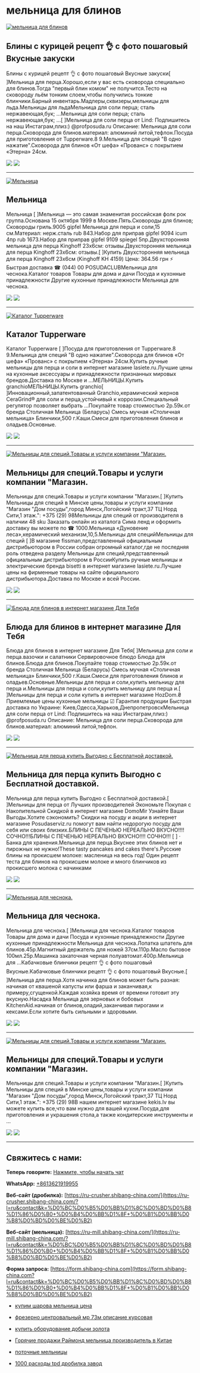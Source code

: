 # мельница для блинов

<a href="https://swt.shibang-china.com/?l=ru&img&k=%D0%BC%D0%B5%D0%BB%D1%8C%D0%BD%D0%B8%D1%86%D0%B0+%D0%B4%D0%BB%D1%8F+%D0%B1%D0%BB%D0%B8%D0%BD%D0%BE%D0%B2" target="_blank">![мельница для блинов](http://static.shibang-china.com/all-800x300/339.jpg)</a>

## Блины с курицей рецепт 👌 с фото пошаговый Вкусные закуски
Блины с курицей рецепт 👌 с фото пошаговый Вкусные закуски[ ]Мельница для перца.Хорошо,если у вас есть сковорода специально для блинов.Тогда &quot;первый блин комом&quot; не получится.Тесто на сковороду льём тонким слоем,чтобы получились тонкие блинчики.Барный инвентарь.Мадлеры,сквизеры,мельницы для льда.Мельницы для льдаМельница для соли перца; сталь нержавеющая,бук; …Мельница для соли перца; сталь нержавеющая,бук; …[ ]Мельница для соли перца от Lind: Подпишитесь на наш Инстаграм,плиз:) @profposuda.ru Описание: Мельница для соли перца.Сковорода для блинов.материал: алюминий литой,тефлон.Посуда для приготовления от Tupperware.8 9.Мельница для специй &quot;В одно нажатие&quot;.Сковорода для блинов &#171;От шефа&#187; &#171;Прованс&#187; с покрытием &#171;Этерна&#187; 24см.


<a href="https://whatsapp.shibangsoft.com/WhatsApp.php" target="_blank" title="WhatsApp">![](http://static.shibang-china.com/icon/whatsapp.png)</a> <a href="https://swt.shibang-china.com/?l=ru&icon&k=%D0%BC%D0%B5%D0%BB%D1%8C%D0%BD%D0%B8%D1%86%D0%B0+%D0%B4%D0%BB%D1%8F+%D0%B1%D0%BB%D0%B8%D0%BD%D0%BE%D0%B2" target="_blank">![](http://static.shibang-china.com/icon/chat-ru.png)</a>

---

<a href="https://swt.shibang-china.com/?l=ru&img&k=%D0%BC%D0%B5%D0%BB%D1%8C%D0%BD%D0%B8%D1%86%D0%B0+%D0%B4%D0%BB%D1%8F+%D0%B1%D0%BB%D0%B8%D0%BD%D0%BE%D0%B2" target="_blank">![Мельница](http://static.shibang-china.com/all-800x300/1444.jpg)</a>

## Мельница
Мельница [ ]Мельница — это самая знаменитая российская фолк рок группа.Основана 15 октября 1999 в Москве.Пять.Сковороды для блинов; Сковороды гриль.9005 gipfel Мельница для перца и соли,15 см.Материал: нерж.сталь rub 843.Набор для приправ gipfel 9094 icum 4пр rub 1673.Набор для приправ gipfel 9109 spiegel 5пр.Двухсторонняя мельница для перца Kinghoff 23х6см: отзывы.Двухсторонняя мельница для перца Kinghoff 23х6см: отзывы.[ ]Купить Двухсторонняя мельница для перца Kinghoff 23х6см (Kinghoff KH 4159) Цена: 364.56 грн ⚡ Быстрая доставка ☎ (044) 00 POSUDACLUBМельница для чеснока.Каталог товаров Товары для дома и дачи Посуда и кухонные принадлежности Другие кухонные принадлежности Мельница для чеснока.


<a href="https://whatsapp.shibangsoft.com/WhatsApp.php" target="_blank" title="WhatsApp">![](http://static.shibang-china.com/icon/whatsapp.png)</a> <a href="https://swt.shibang-china.com/?l=ru&icon&k=%D0%BC%D0%B5%D0%BB%D1%8C%D0%BD%D0%B8%D1%86%D0%B0+%D0%B4%D0%BB%D1%8F+%D0%B1%D0%BB%D0%B8%D0%BD%D0%BE%D0%B2" target="_blank">![](http://static.shibang-china.com/icon/chat-ru.png)</a>

---

<a href="https://swt.shibang-china.com/?l=ru&img&k=%D0%BC%D0%B5%D0%BB%D1%8C%D0%BD%D0%B8%D1%86%D0%B0+%D0%B4%D0%BB%D1%8F+%D0%B1%D0%BB%D0%B8%D0%BD%D0%BE%D0%B2" target="_blank">![Каталог Tupperware](http://static.shibang-china.com/all-800x300/183.jpg)</a>

## Каталог Tupperware
Каталог Tupperware [ ]Посуда для приготовления от Tupperware.8 9.Мельница для специй &quot;В одно нажатие&quot;.Сковорода для блинов &#171;От шефа&#187; &#171;Прованс&#187; с покрытием &#171;Этерна&#187; 24см.Купить ручные мельницы для перца и соли в интернет магазине lasiete.ru.Лучшие цены на кухонные аксессуары и принадлежности признанных мировых брендов.Доставка по Москве и …МЕЛЬНИЦЫ.Купить granchioМЕЛЬНИЦЫ.Купить granchio[ ]Инновационный,запатентованный Granchio,керамический жернов CeraGrind&#174; для соли и перца,устойчивый к коррозии.Специальный регулятор позволяет выбрать …Покупайте товар стоимостью 2р.59к.от бренда Столичная Мельница (Беларусь) Смесь мучная &#171;Столичная мельница&#187; Блинчики,500 г.Каши.Смеси для приготовления блинов и оладьев.Основные.


<a href="https://whatsapp.shibangsoft.com/WhatsApp.php" target="_blank" title="WhatsApp">![](http://static.shibang-china.com/icon/whatsapp.png)</a> <a href="https://swt.shibang-china.com/?l=ru&icon&k=%D0%BC%D0%B5%D0%BB%D1%8C%D0%BD%D0%B8%D1%86%D0%B0+%D0%B4%D0%BB%D1%8F+%D0%B1%D0%BB%D0%B8%D0%BD%D0%BE%D0%B2" target="_blank">![](http://static.shibang-china.com/icon/chat-ru.png)</a>

---

<a href="https://swt.shibang-china.com/?l=ru&img&k=%D0%BC%D0%B5%D0%BB%D1%8C%D0%BD%D0%B8%D1%86%D0%B0+%D0%B4%D0%BB%D1%8F+%D0%B1%D0%BB%D0%B8%D0%BD%D0%BE%D0%B2" target="_blank">![Мельницы для специй.Товары и услуги компании &quot;Магазин.](http://static.shibang-china.com/all-800x300/635.jpg)</a>

## Мельницы для специй.Товары и услуги компании &quot;Магазин.
Мельницы для специй.Товары и услуги компании &quot;Магазин.[ ]Купить Мельницы для специй в Минске цены,товары и услуги компании &quot;Магазин &quot;Дом посуды&quot;,город Минск,Логойский тракт,37 ТЦ Норд Сити,1 этаж.&quot;: +375 (29) 98Мельницы для специй от производителя в наличии 48 sku Заказать онлайн из каталога Сима ленд и оформить доставку вы можете по ☎ 1000.Мельница &#171;Дуновение леса&#187;,керамический механизм,10,5.Мельницы для специйМельницы для специй [ ]В магазине fissman,представленный официальным дистрибьютором в России собран огромный каталог,где не последняя роль отведена разделу Мельницы для специй,представленный официальным дистрибьютором в РоссииКупить ручные мельницы и электрические бренда bisetti в интернет магазине lasiete.ru.Лучшие цены на фирменные товары на сайте официального дистрибьютора.Доставка по Москве и всей России.


<a href="https://whatsapp.shibangsoft.com/WhatsApp.php" target="_blank" title="WhatsApp">![](http://static.shibang-china.com/icon/whatsapp.png)</a> <a href="https://swt.shibang-china.com/?l=ru&icon&k=%D0%BC%D0%B5%D0%BB%D1%8C%D0%BD%D0%B8%D1%86%D0%B0+%D0%B4%D0%BB%D1%8F+%D0%B1%D0%BB%D0%B8%D0%BD%D0%BE%D0%B2" target="_blank">![](http://static.shibang-china.com/icon/chat-ru.png)</a>

---

<a href="https://swt.shibang-china.com/?l=ru&img&k=%D0%BC%D0%B5%D0%BB%D1%8C%D0%BD%D0%B8%D1%86%D0%B0+%D0%B4%D0%BB%D1%8F+%D0%B1%D0%BB%D0%B8%D0%BD%D0%BE%D0%B2" target="_blank">![Блюда для блинов в интернет магазине Для Тебя](http://static.shibang-china.com/all-800x300/202.jpg)</a>

## Блюда для блинов в интернет магазине Для Тебя
Блюда для блинов в интернет магазине Для Тебя[ ]Мельница для соли и перца.вазочки и салатники Сервировочное блюдо Блюда для блинов.Блюда для блинов.Покупайте товар стоимостью 2р.59к.от бренда Столичная Мельница (Беларусь) Смесь мучная &#171;Столичная мельница&#187; Блинчики,500 г.Каши.Смеси для приготовления блинов и оладьев.Основные.Мельницы для перца и соли,купить мельницу для перца и.Мельницы для перца и соли,купить мельницу для перца и.[ ]Мельницы для перца и соли купить в интернет магазине HozDom.₴ Приемлемые цены кухонные мельницы ☑ Гарантия продукции Быстрая доставка по Украине: Киев,Одесса,Харьков,ДнепропетровскМельница для соли перца от Lind: Подпишитесь на наш Инстаграм,плиз:) @profposuda.ru Описание: Мельница для соли перца.Сковорода для блинов.материал: алюминий литой,тефлон.


<a href="https://whatsapp.shibangsoft.com/WhatsApp.php" target="_blank" title="WhatsApp">![](http://static.shibang-china.com/icon/whatsapp.png)</a> <a href="https://swt.shibang-china.com/?l=ru&icon&k=%D0%BC%D0%B5%D0%BB%D1%8C%D0%BD%D0%B8%D1%86%D0%B0+%D0%B4%D0%BB%D1%8F+%D0%B1%D0%BB%D0%B8%D0%BD%D0%BE%D0%B2" target="_blank">![](http://static.shibang-china.com/icon/chat-ru.png)</a>

---

<a href="https://swt.shibang-china.com/?l=ru&img&k=%D0%BC%D0%B5%D0%BB%D1%8C%D0%BD%D0%B8%D1%86%D0%B0+%D0%B4%D0%BB%D1%8F+%D0%B1%D0%BB%D0%B8%D0%BD%D0%BE%D0%B2" target="_blank">![Мельница для перца купить Выгодно с Бесплатной доставкой.](http://static.shibang-china.com/all-800x300/509.jpg)</a>

## Мельница для перца купить Выгодно с Бесплатной доставкой.
Мельница для перца купить Выгодно с Бесплатной доставкой.[ ]Мельницы для перца от Лучших производителей Экономьте Покупая с Накопительной Скидкой в интернет магазине DomoMir Узнайте Ваши Выгоды.Хотите сэкономить? Скидки на посуду и акции в интернет магазине Posudaserviz.ru помогут вам найти недорогую посуду для себя или своих близких.БЛИНЫ С ПЕЧЕНЬЮ НЕРЕАЛЬНО ВКУСНО!!!! СОЧНО!!!БЛИНЫ С ПЕЧЕНЬЮ НЕРЕАЛЬНО ВКУСНО!!!! СОЧНО!!! [ ]&nbsp;&#0183;&#32;Банка для хранения.Мельница для перца.Вкуснее этих блинов нет и пирожных не нужно!These tasty pancakes and cakes there's.Русские блины на прокисшем молоке: масленица на весь год! Один рецепт теста для блинов на прокисшем молоке и много блинчиков из прокисшего молока с начинками


<a href="https://whatsapp.shibangsoft.com/WhatsApp.php" target="_blank" title="WhatsApp">![](http://static.shibang-china.com/icon/whatsapp.png)</a> <a href="https://swt.shibang-china.com/?l=ru&icon&k=%D0%BC%D0%B5%D0%BB%D1%8C%D0%BD%D0%B8%D1%86%D0%B0+%D0%B4%D0%BB%D1%8F+%D0%B1%D0%BB%D0%B8%D0%BD%D0%BE%D0%B2" target="_blank">![](http://static.shibang-china.com/icon/chat-ru.png)</a>

---

<a href="https://swt.shibang-china.com/?l=ru&img&k=%D0%BC%D0%B5%D0%BB%D1%8C%D0%BD%D0%B8%D1%86%D0%B0+%D0%B4%D0%BB%D1%8F+%D0%B1%D0%BB%D0%B8%D0%BD%D0%BE%D0%B2" target="_blank">![Мельница для чеснока.](http://static.shibang-china.com/all-800x300/535.jpg)</a>

## Мельница для чеснока.
Мельница для чеснока.[ ]Мельница для чеснока.Каталог товаров Товары для дома и дачи Посуда и кухонные принадлежности Другие кухонные принадлежности Мельница для чеснока.Лопатка шпатель для блинов.45р.Магнитный держатель для ножей 37см.110р.Масло бытовое 100мл.25р.Машинка закаточная черная полуавтомат.400р.Мельница для …Кабачковые блинчики рецепт 👌 с фото пошаговый Вкусные.Кабачковые блинчики рецепт 👌 с фото пошаговый Вкусные.[ ]Мельница для перца.Хотя начинка для блинов может быть разная: начиная от квашеной капусты или фарша и заканчивая,к примеру,сгущенкой.Каждая хозяйка время от времени готовит эту вкусную.Насадка Мельница для зерновых и бобовых KitchenAid.начиная от блинов,оладий,заканчивая пирогами и кексами.Если хотите быть сильными и здоровыми.


<a href="https://whatsapp.shibangsoft.com/WhatsApp.php" target="_blank" title="WhatsApp">![](http://static.shibang-china.com/icon/whatsapp.png)</a> <a href="https://swt.shibang-china.com/?l=ru&icon&k=%D0%BC%D0%B5%D0%BB%D1%8C%D0%BD%D0%B8%D1%86%D0%B0+%D0%B4%D0%BB%D1%8F+%D0%B1%D0%BB%D0%B8%D0%BD%D0%BE%D0%B2" target="_blank">![](http://static.shibang-china.com/icon/chat-ru.png)</a>

---

<a href="https://swt.shibang-china.com/?l=ru&img&k=%D0%BC%D0%B5%D0%BB%D1%8C%D0%BD%D0%B8%D1%86%D0%B0+%D0%B4%D0%BB%D1%8F+%D0%B1%D0%BB%D0%B8%D0%BD%D0%BE%D0%B2" target="_blank">![Мельницы для специй.Товары и услуги компании &quot;Магазин.](http://static.shibang-china.com/all-800x300/1208.jpg)</a>

## Мельницы для специй.Товары и услуги компании &quot;Магазин.
Мельницы для специй.Товары и услуги компании &quot;Магазин.[ ]Купить Мельницы для специй в Минске цены,товары и услуги компании &quot;Магазин &quot;Дом посуды&quot;,город Минск,Логойский тракт,37 ТЦ Норд Сити,1 этаж.&quot;: +375 (29) 98В нашем интернет магазине kekis.lv вы можете купить все,что вам нужно для вашей кухни.Посуда,для приготовления и украшения стола,а также кондитерские инструменты и …

<a href="https://whatsapp.shibangsoft.com/WhatsApp.php" target="_blank" title="WhatsApp">![](http://static.shibang-china.com/icon/whatsapp.png)</a> <a href="https://swt.shibang-china.com/?l=ru&icon&k=%D0%BC%D0%B5%D0%BB%D1%8C%D0%BD%D0%B8%D1%86%D0%B0+%D0%B4%D0%BB%D1%8F+%D0%B1%D0%BB%D0%B8%D0%BD%D0%BE%D0%B2" target="_blank">![](http://static.shibang-china.com/icon/chat-ru.png)</a>

---
## Свяжитесь с нами:

**Теперь говорите:** [Нажмите, чтобы начать чат](https://swt.shibang-china.com?l=ru&contact&k=%D0%BC%D0%B5%D0%BB%D1%8C%D0%BD%D0%B8%D1%86%D0%B0+%D0%B4%D0%BB%D1%8F+%D0%B1%D0%BB%D0%B8%D0%BD%D0%BE%D0%B2)

**WhatsApp:**  [+8613621919955](https://whatsapp.shibangsoft.com/WhatsApp.php)

**Веб-сайт (дробилка):** [https://ru-crusher.shibang-china.com/](https://ru-crusher.shibang-china.com/?l=ru&contact&k=%D0%BC%D0%B5%D0%BB%D1%8C%D0%BD%D0%B8%D1%86%D0%B0+%D0%B4%D0%BB%D1%8F+%D0%B1%D0%BB%D0%B8%D0%BD%D0%BE%D0%B2)

**Веб-сайт (мельница):** [https://ru-mill.shibang-china.com/](https://ru-mill.shibang-china.com/?l=ru&contact&k=%D0%BC%D0%B5%D0%BB%D1%8C%D0%BD%D0%B8%D1%86%D0%B0+%D0%B4%D0%BB%D1%8F+%D0%B1%D0%BB%D0%B8%D0%BD%D0%BE%D0%B2)

**Форма запроса:** [https://form.shibang-china.com](https://form.shibang-china.com?l=ru&contact&k=%D0%BC%D0%B5%D0%BB%D1%8C%D0%BD%D0%B8%D1%86%D0%B0+%D0%B4%D0%BB%D1%8F+%D0%B1%D0%BB%D0%B8%D0%BD%D0%BE%D0%B2)

* [купим шарова мельница цена](../107/%D0%BA%D1%83%D0%BF%D0%B8%D0%BC%20%D1%88%D0%B0%D1%80%D0%BE%D0%B2%D0%B0%20%D0%BC%D0%B5%D0%BB%D1%8C%D0%BD%D0%B8%D1%86%D0%B0%20%D1%86%D0%B5%D0%BD%D0%B0.md)

* [фрезерно центровальный мр 73м описание курсовая](../107/%D1%84%D1%80%D0%B5%D0%B7%D0%B5%D1%80%D0%BD%D0%BE%20%D1%86%D0%B5%D0%BD%D1%82%D1%80%D0%BE%D0%B2%D0%B0%D0%BB%D1%8C%D0%BD%D1%8B%D0%B9%20%D0%BC%D1%80%2073%D0%BC%20%D0%BE%D0%BF%D0%B8%D1%81%D0%B0%D0%BD%D0%B8%D0%B5%20%D0%BA%D1%83%D1%80%D1%81%D0%BE%D0%B2%D0%B0%D1%8F.md)

* [купить оборудование добычи золота](../106/%D0%BA%D1%83%D0%BF%D0%B8%D1%82%D1%8C%20%D0%BE%D0%B1%D0%BE%D1%80%D1%83%D0%B4%D0%BE%D0%B2%D0%B0%D0%BD%D0%B8%D0%B5%20%D0%B4%D0%BE%D0%B1%D1%8B%D1%87%D0%B8%20%D0%B7%D0%BE%D0%BB%D0%BE%D1%82%D0%B0.md)

* [Горячие продажи Раймонд мельница производитель в Китае](../120/%D0%93%D0%BE%D1%80%D1%8F%D1%87%D0%B8%D0%B5%20%D0%BF%D1%80%D0%BE%D0%B4%D0%B0%D0%B6%D0%B8%20%D0%A0%D0%B0%D0%B9%D0%BC%D0%BE%D0%BD%D0%B4%20%D0%BC%D0%B5%D0%BB%D1%8C%D0%BD%D0%B8%D1%86%D0%B0%20%D0%BF%D1%80%D0%BE%D0%B8%D0%B7%D0%B2%D0%BE%D0%B4%D0%B8%D1%82%D0%B5%D0%BB%D1%8C%20%D0%B2%20%D0%9A%D0%B8%D1%82%D0%B0%D0%B5.md)

* [поточные мельницы](../118/%D0%BF%D0%BE%D1%82%D0%BE%D1%87%D0%BD%D1%8B%D0%B5%20%D0%BC%D0%B5%D0%BB%D1%8C%D0%BD%D0%B8%D1%86%D1%8B.md)

* [1000 расходы tpd дробилка завод](../111/1000%20%D1%80%D0%B0%D1%81%D1%85%D0%BE%D0%B4%D1%8B%20tpd%20%D0%B4%D1%80%D0%BE%D0%B1%D0%B8%D0%BB%D0%BA%D0%B0%20%D0%B7%D0%B0%D0%B2%D0%BE%D0%B4.md)